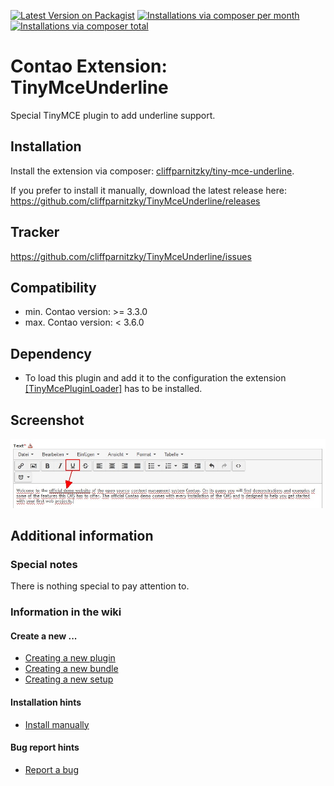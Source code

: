 [![Latest Version on Packagist](http://img.shields.io/packagist/v/cliffparnitzky/tiny-mce-underline.svg?style=flat)](https://packagist.org/packages/cliffparnitzky/tiny-mce-underline)
[![Installations via composer per month](http://img.shields.io/packagist/dm/cliffparnitzky/tiny-mce-underline.svg?style=flat)](https://packagist.org/packages/cliffparnitzky/tiny-mce-underline)
[![Installations via composer total](http://img.shields.io/packagist/dt/cliffparnitzky/tiny-mce-underline.svg?style=flat)](https://packagist.org/packages/cliffparnitzky/tiny-mce-underline)

Contao Extension: TinyMceUnderline
==================================

Special TinyMCE plugin to add underline support.


Installation
------------

Install the extension via composer: [cliffparnitzky/tiny-mce-underline](https://packagist.org/packages/cliffparnitzky/tiny-mce-underline).

If you prefer to install it manually, download the latest release here: https://github.com/cliffparnitzky/TinyMceUnderline/releases


Tracker
-------

https://github.com/cliffparnitzky/TinyMceUnderline/issues


Compatibility
-------------

- min. Contao version: >= 3.3.0
- max. Contao version: <  3.6.0


Dependency
----------

- To load this plugin and add it to the configuration the extension [[TinyMcePluginLoader]](https://github.com/cliffparnitzky/TinyMcePluginLoader) has to be installed.


Screenshot
----------

![Screenshot](screenshot.jpg)


Additional information
----------------------

### Special notes

There is nothing special to pay attention to.

### Information in the wiki

#### Create a new ...

* [Creating a new plugin](https://github.com/cliffparnitzky/TinyMcePluginLoader/wiki/Creating-a-new-plugin)
* [Creating a new bundle](https://github.com/cliffparnitzky/TinyMcePluginLoader/wiki/Creating-a-new-bundle)
* [Creating a new setup](https://github.com/cliffparnitzky/TinyMcePluginLoader/wiki/Creating-a-new-setup)

#### Installation hints
* [Install manually](https://github.com/cliffparnitzky/TinyMcePluginLoader/wiki/Install-manually)

#### Bug report hints

* [Report a bug](https://github.com/cliffparnitzky/TinyMcePluginLoader/wiki/Report-a-bug)